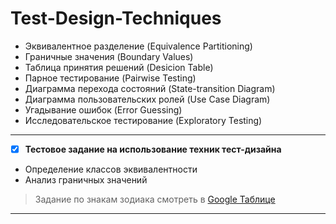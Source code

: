 # Test-Design-Techniques

* Эквивалентное разделение (Equivalence Partitioning)
* Граничные значения (Boundary Values)
* Таблица принятия решений (Desicion Table)
* Парное тестирование (Pairwise Testing)
* Диаграмма перехода состояний (State-transition Diagram)
* Диаграмма пользовательских ролей (Use Case Diagram)
* Угадывание ошибок (Error Guessing)
* Исследовательское тестирование (Exploratory Testing)

---
- [X] **Тестовое задание на использование техник тест-дизайна**

+ Определение классов эквивалентности
+ Анализ граничных значений


> Задание по знакам зодиака смотреть в [Google Таблице](https://docs.google.com/spreadsheets/d/1ih8mvV9J-LW11G9QJpe5BVmALeGRlF98/edit#gid=1366835506)
----

